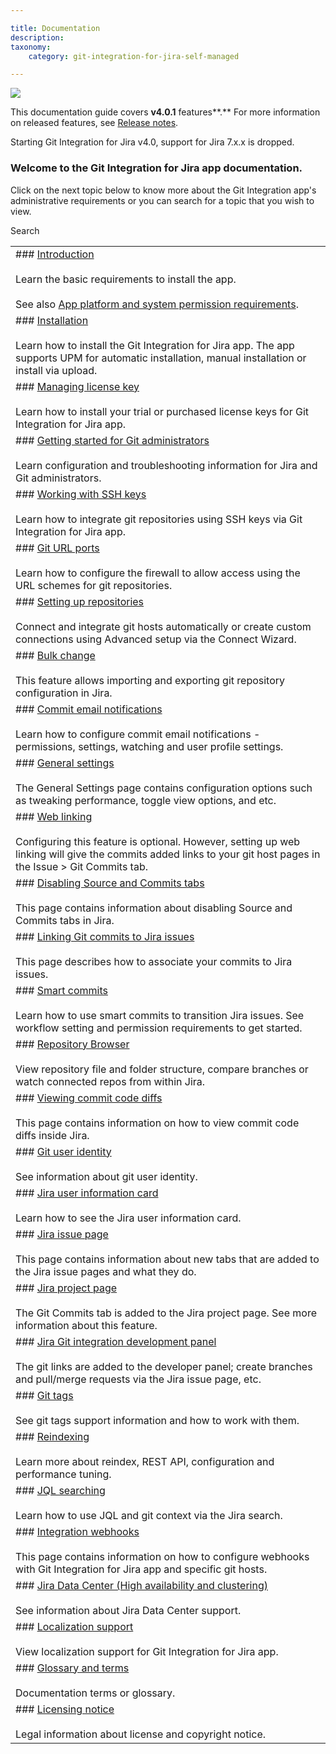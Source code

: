 ```yaml
---

title: Documentation
description:
taxonomy:
    category: git-integration-for-jira-self-managed

---
```

![](https://bigbrassband.atlassian.net/wiki/download/thumbnails/1930395770/git-for-jira-landing-pages-title-banner.png?version=1&modificationDate=1630642766899&cacheVersion=1&api=v2&width=660&height=159)

This documentation guide covers **v4.0.1** features**.** For more information on released features, see [Release notes](/wiki/spaces/GIJDC/pages/1078231449/Git+Integration+for+Jira+Data+Center+-+Release+Notes).

Starting Git Integration for Jira v4.0, support for Jira 7.x.x is dropped.

### Welcome to the Git Integration for Jira app documentation.

Click on the next topic below to know more about the Git Integration app's administrative requirements or you can search for a topic that you wish to view.

 Search



|     |
| --- |
| ### [Introduction](/wiki/spaces/GIJDC/pages/1930395849/Introduction)<br><br>Learn the basic requirements to install the app.<br><br>See also [App platform and system permission requirements](/wiki/spaces/GIJDC/pages/408453129/Permissions). |
| ### [Installation](/wiki/spaces/GIJDC/pages/1930395878/Installation)<br><br>Learn how to install the Git Integration for Jira app. The app supports UPM for automatic installation, manual installation or install via upload. |
| ### [Managing license key](/wiki/spaces/GIJDC/pages/1930396028/Managing+license+key)<br><br>Learn how to install your trial or purchased license keys for Git Integration for Jira app. |
| ### [Getting started for Git administrators](/wiki/spaces/GIJDC/pages/1930396073/Getting+started+for+Git+administrators)<br><br>Learn configuration and troubleshooting information for Jira and Git administrators. |
| ### [Working with SSH keys](/wiki/spaces/GIJDC/pages/1930396577/Working+with+SSH+keys)<br><br>Learn how to integrate git repositories using SSH keys via Git Integration for Jira app. |
| ### [Git URL ports](/wiki/spaces/GIJDC/pages/1930396890/Git+URL+ports)<br><br>Learn how to configure the firewall to allow access using the URL schemes for git repositories. |
| ### [Setting up repositories](/wiki/spaces/GIJDC/pages/1930396906/Setting+up+repositories)<br><br>Connect and integrate git hosts automatically or create custom connections using Advanced setup via the Connect Wizard. |
| ### [Bulk change](/git-integration-for-jira-self-managed/Bulk-change)<br><br>This feature allows importing and exporting git repository configuration in Jira. |
| ### [Commit email notifications](/wiki/spaces/GIJDC/pages/1930397995/Commit+email+notifications)<br><br>Learn how to configure commit email notifications - permissions, settings, watching and user profile settings. |
| ### [General settings](/wiki/spaces/GIJDC/pages/1930398111)<br><br>The General Settings page contains configuration options such as tweaking performance, toggle view options, and etc. |
| ### [Web linking](/git-integration-for-jira-self-managed/Web-linking)<br><br>Configuring this feature is optional. However, setting up web linking will give the commits added links to your git host pages in the Issue > Git Commits tab. |
| ### [Disabling Source and Commits tabs](/wiki/spaces/GIJDC/pages/1930398249/Disabling+Source+and+Commits+tabs)<br><br>This page contains information about disabling Source and Commits tabs in Jira. |
| ### [Linking Git commits to Jira issues](/wiki/spaces/GIJDC/pages/1930398265/Linking+git+commits+to+Jira+issues)<br><br>This page describes how to associate your commits to Jira issues. |
| ### [Smart commits](/git-integration-for-jira-self-managed/Smart-commits)<br><br>Learn how to use smart commits to transition Jira issues. See workflow setting and permission requirements to get started. |
| ### [Repository Browser](/git-integration-for-jira-self-managed/Repository-Browser)<br><br>View repository file and folder structure, compare branches or watch connected repos from within Jira. |
| ### [Viewing commit code diffs](/wiki/spaces/GIJDC/pages/1930398768/Viewing+commit+code+diffs)<br><br>This page contains information on how to view commit code diffs inside Jira. |
| ### [Git user identity](/wiki/spaces/GIJDC/pages/1930398801/Git+user+identity)<br><br>See information about git user identity. |
| ### [Jira user information card](/wiki/spaces/GIJDC/pages/1930398841/Jira+user+information+card)<br><br>Learn how to see the Jira user information card. |
| ### [Jira issue page](/wiki/spaces/GIJDC/pages/1930398870/Jira+issue+page)<br><br>This page contains information about new tabs that are added to the Jira issue pages and what they do. |
| ### [Jira project page](/wiki/spaces/GIJDC/pages/1930399252/Jira+project+page)<br><br>The Git Commits tab is added to the Jira project page. See more information about this feature. |
| ### [Jira Git integration development panel](/wiki/spaces/GIJDC/pages/1930399012/Jira+Git+integration+development+panel)<br><br>The git links are added to the developer panel; create branches and pull/merge requests via the Jira issue page, etc. |
| ### [Git tags](/git-integration-for-jira-self-managed/Git-tags)<br><br>See git tags support information and how to work with them. |
| ### [Reindexing](/wiki/spaces/GIJDC/pages/1930399289/Reindexing)<br><br>Learn more about reindex, REST API, configuration and performance tuning. |
| ### [JQL searching](/git-integration-for-jira-self-managed/JQL-searching)<br><br>Learn how to use JQL and git context via the Jira search. |
| ### [Integration webhooks](/git-integration-for-jira-self-managed/Integration-webhooks)<br><br>This page contains information on how to configure webhooks with Git Integration for Jira app and specific git hosts. |
| ### [Jira Data Center (High availability and clustering)](/wiki/spaces/GIJDC/pages/1930399417)<br><br>See information about Jira Data Center support. |
| ### [Localization support](/git-integration-for-jira-self-managed/Localization-support)<br><br>View localization support for Git Integration for Jira app. |
| ### [Glossary and terms](/wiki/spaces/GIJDC/pages/1930399449/Glossary+and+terms)<br><br>Documentation terms or glossary. |
| ### [Licensing notice](/git-integration-for-jira-self-managed/Licensing-notice)<br><br>Legal information about license and copyright notice. |